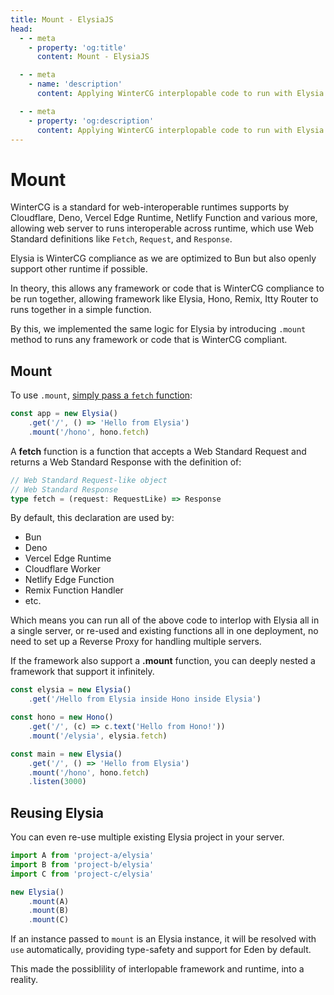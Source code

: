 ```yaml
---
title: Mount - ElysiaJS
head:
  - - meta
    - property: 'og:title'
      content: Mount - ElysiaJS

  - - meta
    - name: 'description'
      content: Applying WinterCG interplopable code to run with Elysia or vice-versa.

  - - meta
    - property: 'og:description'
      content: Applying WinterCG interplopable code to run with Elysia or vice-versa.
---
```


# Mount
WinterCG is a standard for web-interoperable runtimes supports by Cloudflare, Deno, Vercel Edge Runtime, Netlify Function and various more, allowing web server to runs interoperable across runtime, which use Web Standard definitions like `Fetch`, `Request`, and `Response`.

Elysia is WinterCG compliance as we are optimized to Bun but also openly support other runtime if possible.

In theory, this allows any framework or code that is WinterCG compliance to be run together, allowing framework like Elysia, Hono, Remix, Itty Router to runs together in a simple function.

By this, we implemented the same logic for Elysia by introducing `.mount` method to runs any framework or code that is WinterCG compliant.

## Mount
To use `.mount`, [simply pass a `fetch` function](https://twitter.com/saltyAom/status/1684786233594290176):
```ts
const app = new Elysia()
    .get('/', () => 'Hello from Elysia')
    .mount('/hono', hono.fetch)
```

A **fetch** function is a function that accepts a Web Standard Request and returns a Web Standard Response with the definition of:
```ts
// Web Standard Request-like object
// Web Standard Response
type fetch = (request: RequestLike) => Response
```

By default, this declaration are used by:
- Bun
- Deno
- Vercel Edge Runtime
- Cloudflare Worker
- Netlify Edge Function
- Remix Function Handler
- etc.

Which means you can run all of the above code to interlop with Elysia all in a single server, or re-used and existing functions all in one deployment, no need to set up a Reverse Proxy for handling multiple servers.

If the framework also support a **.mount** function, you can deeply nested a framework that support it infinitely.
```ts
const elysia = new Elysia()
    .get('/Hello from Elysia inside Hono inside Elysia')

const hono = new Hono()
    .get('/', (c) => c.text('Hello from Hono!'))
    .mount('/elysia', elysia.fetch)

const main = new Elysia()
    .get('/', () => 'Hello from Elysia')
    .mount('/hono', hono.fetch)
    .listen(3000)
```

## Reusing Elysia
You can even re-use multiple existing Elysia project in your server.

```ts
import A from 'project-a/elysia'
import B from 'project-b/elysia'
import C from 'project-c/elysia'

new Elysia()
    .mount(A)
    .mount(B)
    .mount(C)
```

If an instance passed to `mount` is an Elysia instance, it will be resolved with `use` automatically, providing type-safety and support for Eden by default.

This made the possiblility of interlopable framework and runtime, into a reality.
